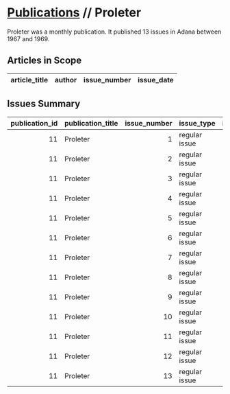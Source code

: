 # [Publications](firstlevel_publications.md) // Proleter

Proleter was a monthly publication. It published 13 issues in Adana between 1967 and 1969.

## Articles in Scope

| article_title   | author   | issue_number   | issue_date   |
|-----------------|----------|----------------|--------------|

## Issues Summary

|   publication_id | publication_title   |   issue_number | issue_type    |   issue_year |   issue_month |   issue_day | printing_house_name       |
|-----------------:|:--------------------|---------------:|:--------------|-------------:|--------------:|------------:|:--------------------------|
|               11 | Proleter            |              1 | regular issue |         1967 |            11 |          15 | İş Matbaacılık ve Ticaret |
|               11 | Proleter            |              2 | regular issue |         1967 |            12 |          15 | İş Matbaacılık ve Ticaret |
|               11 | Proleter            |              3 | regular issue |         1968 |             1 |          15 | Ulusal Basımevi           |
|               11 | Proleter            |              4 | regular issue |         1968 |             2 |          15 | Ulusal Basımevi           |
|               11 | Proleter            |              5 | regular issue |         1968 |             3 |          15 | Ulusal Basımevi           |
|               11 | Proleter            |              6 | regular issue |         1968 |             4 |          15 | Yağaç Matbaası            |
|               11 | Proleter            |              7 | regular issue |         1968 |             5 |          15 | Yağaç Matbaası            |
|               11 | Proleter            |              8 | regular issue |         1968 |           nan |         nan | nan                       |
|               11 | Proleter            |              9 | regular issue |         1969 |             5 |          10 | nan                       |
|               11 | Proleter            |             10 | regular issue |         1969 |             6 |          15 | Ser Matbaası              |
|               11 | Proleter            |             11 | regular issue |         1969 |             7 |          20 | Ser Matbaası              |
|               11 | Proleter            |             12 | regular issue |         1969 |           nan |         nan | nan                       |
|               11 | Proleter            |             13 | regular issue |         1969 |            10 |           9 | nan                       |